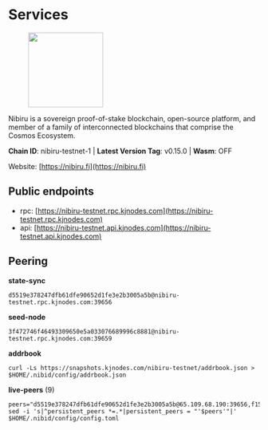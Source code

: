 # Services

<figure><img src="https://raw.githubusercontent.com/kj89/testnet_manuals/main/pingpub/logos/nibiru.png" width="150" alt=""><figcaption></figcaption></figure>

Nibiru is a sovereign proof-of-stake blockchain, open-source platform,  and member of a family of interconnected blockchains that comprise the Cosmos Ecosystem.

**Chain ID**: nibiru-testnet-1 | **Latest Version Tag**: v0.15.0 | **Wasm**: OFF

Website: [https://nibiru.fi](https://nibiru.fi)


## Public endpoints

* rpc: [https://nibiru-testnet.rpc.kjnodes.com](https://nibiru-testnet.rpc.kjnodes.com)
* api: [https://nibiru-testnet.api.kjnodes.com](https://nibiru-testnet.api.kjnodes.com)

## Peering

**state-sync**

```
d5519e378247dfb61dfe90652d1fe3e2b3005a5b@nibiru-testnet.rpc.kjnodes.com:39656
```

**seed-node**

```
3f472746f46493309650e5a033076689996c8881@nibiru-testnet.rpc.kjnodes.com:39659
```

**addrbook**
```
curl -Ls https://snapshots.kjnodes.com/nibiru-testnet/addrbook.json > $HOME/.nibid/config/addrbook.json
```

**live-peers** (9)
```
peers="d5519e378247dfb61dfe90652d1fe3e2b3005a5b@65.109.68.190:39656,f15e5a54a0288499b45e5d029b41c9ecde4c0a3d@46.228.199.183:26656,cb3c8df3e1d8942de9908bc1e5bb371a5671c404@89.163.231.30:36656,48e59e2e84e293fd6236341f76323ef6171b4b57@185.216.75.21:36656,f96e18b868fb6c517e9909293c528fa9d6b7236a@92.119.112.180:26656,5f35961c2c9aa0904f87b9563313593cf578cf52@194.5.152.17:26656,95514d97c9d0776478bee64353d986583a95c72e@185.135.137.193:26656,ba98e0fdedf5e9e40fa3e07903160f228eeed876@194.163.172.82:26656,2f32f43c17664253a5ab36538916cc08466ab26b@185.188.249.17:26656"
sed -i 's|^persistent_peers *=.*|persistent_peers = "'$peers'"|' $HOME/.nibid/config/config.toml
```
